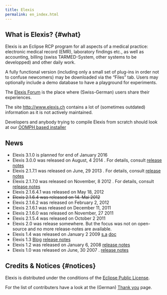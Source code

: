 ```yaml
---
title: Elexis
permalink: en_index.html
---
```


What is Elexis? {#what}
---------------

Elexis is an Eclipse RCP program for all aspects of a medical practice:
electronic medical record (EMR), laboratory findings etc., as well as
accounting, billing (swiss TARMED-System, other systems to be
developped) and other daily work.

A fully functional version (including only a small set of plug-ins in
order not to confuse newcomers) may be downloaded via the “Files” tab.
Users may optionally include a demo database to have a playground for
experiments.

The [Elexis Forum](http://elexis-forum.ch/) is the place where
(Swiss-German) users share their experiences.

The site http://www.elexis.ch contains a lot of (sometimes outdated)
information as it is not actively maintained.

Developers and anybody trying to compile Elexis from scratch should look
at our [OOMPH based
installer](https://github.com/elexis/elexis-3-core/tree/master/ch.elexis.sdk)

News
----

-   Elexis 3.1.0 is planned for end of January 2016
-   Elexis 3.0.0 was released on August, 4 2014 . For details, consult
    [release
    notes](https://github.com/elexis/elexis/wiki/Release-Notes-3.0.0)
-   Elexis 2.1.7.1 was released on June, 29 2013 . For details, consult
    [release
    notes](https://github.com/elexis/elexis/wiki/Release-Notes-for-2.1.7.1)
-   Elexis 2.1.7.0 was released on November, 8 2012 . For details,
    consult [release
    notes](https://github.com/elexis/elexis/wiki/Release-Notes-for-2.1.7.0)
-   Elexis 2.1.6.4.1 was released on May 18, 2012
-   ~~Elexis 2.1.6.4 was released on 14. Mai 2012~~
-   Elexis 2.1.6.2 was released on February 2, 2012
-   Elexis 2.1.6.1 was released on December 11, 2011
-   Elexis 2.1.6.0 was released on November, 27 2011
-   Elexis 2.1.5.4 was released on October 2 2011
-   Elexis 2.0 was release somewhere. But the focus was not on
    open-source and no more release-notes are available.
-   Elexis 1.4 was released on January 2 2009
    [s.a](http://sourceforge.net/p/elexis/news/2008/12/release-14/)
    [doc](http://www.rgw.ch/elexis/dox/update14.pdf)
-   Elexis 1.3
    [Blog](http://elexisblog.blogspot.ch/2008_04_01_archive.html)
    [release notes](http://www.elexis.ch/jp/content/view/202/39/)
-   Elexis 1.2 was released on January 6, 2008 [release
    notes](http://sourceforge.net/p/elexis/news/2008/01/release-12/)
-   Elexis 1.0 was released on June, 30 2007 . [release
    notes](http://sourceforge.net/p/elexis/news/2007/07/release-10/)

Credits & Notices {#notices}
-----------------

Elexis is distributed under the conditions of the [Eclipse Public
License](epl-v10.html).

For the list of contributers have a look at the (German) [Thank
you](de_contributers.html) page.

